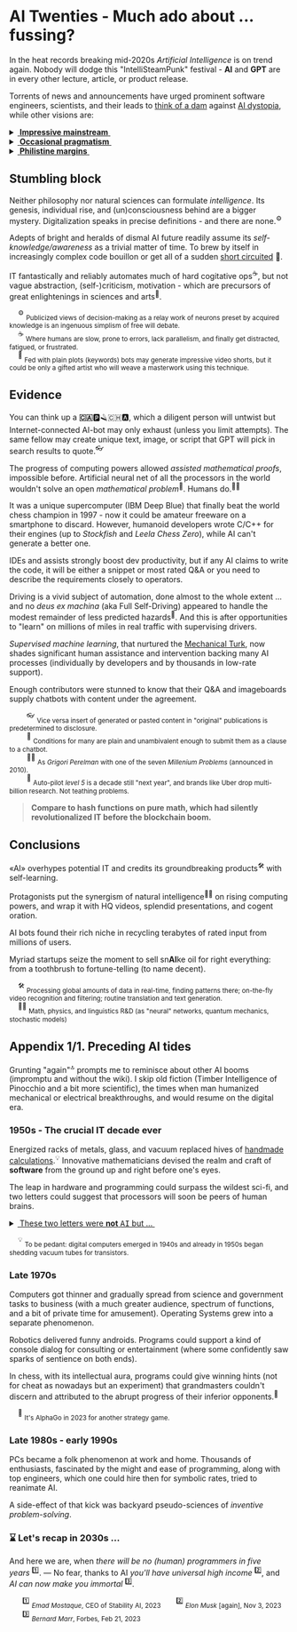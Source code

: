 # AI Twenties - Much ado about ... fussing?

In the heat records breaking mid-2020s _Artificial Intelligence_ is on trend again. Nobody will dodge this "IntelliSteamPunk" festival - __AI__ and __GPT__ are in every other lecture, article, or product release.

Torrents of news and announcements have urged prominent software engineers, scientists, and their leads to [think of a dam](https://futureoflife.org/open-letter/pause-giant-ai-experiments/) against [AI&nbsp;dystopia](https://www.businessinsider.com/ai-extinction-risk-openai-deepmind-anthropic-ceos-sam-altman-2023-5), while other visions are:

<details>
<summary><ins>&nbsp;<b>Impressive mainstream</b>&nbsp;</ins></summary>
&nbsp;
 
* *Sundar Pichai*, Google CEO:\
"AI is the most profound technology humanity is working on today."
* *Jensen Huang*, CEO of NVIDIA:\
"Software is eating the world, but AI is going to eat software."
* MkCinsey & Company:\
"Generative AI’s impact on productivity could add trillions of dollars [annually]..."
* *Ray Kurzweil*, inventor and futurist:\
"By 2029, computers will have emotional intelligence and be convincing as people."
* _Gray Scott_, futurist, techno-philosopher, founder and CEO of SeriousWonder:\
  "There is no reason and no way that a human mind can keep up with an artificial intelligence machine by 2035."
* [and how without him] *Elon Musk*, xAI startup founder:\
"The goal of xAI is to understand the true nature of the universe." [no less]

\__________________________________________
</details>

<details>
<summary><ins>&nbsp;<b>Occasional pragmatism</b>&nbsp;</ins></summary>

* *Ginni Rometty*, former CEO of IBM:\
"Some people call this artificial intelligence, but the reality is this technology will enhance us. So instead of artificial intelligence, I think we'll augment our intelligence."

* *Larry Page*, Google co-founder:\
"Artificial intelligence would be the ultimate version of Google. ... Unfortunately, we’re nowhere near doing that now."\
[Well, it was in 2000]

* _Christopher Nolan_, filmmaker, questioned about AI in a 2023 interview:\
"... the real world is, by definition, infinitely complex. ... And so, any digital simulation or technology that simulates, eventually, it always hits a particular limitation."

* _Michael Atleson_, Attorney, Federal Trade Commission, 27/Feb/2023:\
"Keep your AI claims in check."

* _Sam Altman,_ [on/off] CEO of OpenAI, 04/Dec/2022:\
"i am a stochastic parrot, and so r u."&nbsp;<sup>🦜</sup>\
[vs. _Arikia Millikan_: [Parrots are not stochastic and neither are you](https://www.content-technologist.com/stochastic-parrots/).]

&nbsp;&nbsp;&nbsp;&nbsp;&nbsp;&nbsp;&nbsp;&nbsp;<sup>🦜</sup> <sub>The term Emily M. Bender _et al_ coined with "On the Dangers of Stochastic Parrots: Can Language Models Be Too Big?".</sub>

\__________________________________________
</details>

<details>
<summary><ins>&nbsp;<b>Philistine margins</b>&nbsp;</ins></summary>
&nbsp;

[![AI: 1523 vs 2023](../../../../_rsc/_img/memes/AI_medieval_now-spot_the_diff.jpg)](https://github.com/Kyriosity/read-write/tree/main/README%2B/pencraft/README%2B/opuses/memes.md)

*&nbsp;<sub>Images are for illustrative purposes only and were taken from Wiki Commons and IMLO (learncomputerscienceonline.com)</sub>

\__________________________________________
</details>

## Stumbling block

Neither philosophy nor natural sciences can formulate _intelligence_. Its genesis, individual rise, and (un)consciousness behind are a bigger mystery. 
Digitalization speaks in precise definitions - and there are none.<sup>⚙️</sup>

Adepts of bright and heralds of dismal AI future readily assume its *self-knowledge/awareness* as a trivial matter of time. 
To brew by itself in increasingly complex code bouillon or get all of a sudden [short&nbsp;circuited](https://www.imdb.com/title/tt0091949)&nbsp;🎦.

IT fantastically and reliably automates much of hard cogitative ops<sup>:coffee:</sup>, but not vague abstraction, (self-)criticism, motivation - which are precursors of great enlightenings in sciences and arts<sup>:art:</sup>.

&nbsp;&nbsp;&nbsp;&nbsp;<sup>⚙️</sup> <sub>Publicized views of decision-making as a relay work of neurons preset by acquired knowledge is an ingenuous simplism of free will debate.</sub>\
&nbsp;&nbsp;&nbsp;&nbsp;<sup>:coffee:</sup> <sub>Where humans are slow, prone to errors, lack parallelism, and finally get distracted, fatigued, or frustrated.</sub>\
&nbsp;&nbsp;&nbsp;&nbsp;<sup>:art:</sup> <sub>Fed with plain plots (keywords) bots may generate impressive video shorts, but it could be only a gifted artist who will weave a masterwork using this technique.</sub>

## Evidence

You can think up a **:canada:**:parking::razor::switzerland::a:, which a diligent person will untwist but Internet-connected AI-bot may only exhaust (unless you limit attempts). The same fellow may create unique text, image, or script that GPT will pick in search results to quote.<sup>👓</sup>

The progress of computing powers allowed _assisted mathematical proofs_, impossible before. Artificial neural net of all the processors in the world wouldn't solve an open _mathematical problem_<sup>:1234:</sup>. Humans do.<sup>:scientist:</sup>

It was a unique supercomputer (IBM Deep Blue) that finally beat the world chess champion in 1997 - now it could be amateur freeware on a smartphone to discard. However, humanoid developers wrote C/C++ for their engines (up to _Stockfish_ and _Leela Chess Zero_), while AI can't generate a better one. 

IDEs and assists strongly boost dev productivity, but if any AI claims to write the code, it will be either a snippet or most rated Q&A or you need to describe the requirements closely to operators.

Driving is a vivid subject of automation, done almost to the whole extent ... and no _deus ex machina_ (aka Full Self-Driving) appeared to handle the modest remainder of less predicted hazards<sup>🤖</sup>. And this is after opportunities to "learn" on millions of miles in real traffic with supervising drivers.

 _Supervised machine learning_, that nurtured the [Mechanical&nbsp;Turk](https://en.wikipedia.org/wiki/Mechanical_Turk), now shades significant human assistance and intervention backing many AI processes (individually by developers and by thousands in low-rate support).

 Enough contributors were stunned to know that their Q&A and imageboards supply chatbots with content under the agreement.

&nbsp;&nbsp;&nbsp;&nbsp;&nbsp;&nbsp;&nbsp;&nbsp;<sup>👓</sup> <sub>Vice versa insert of generated or pasted content in "original" publications is predetermined to disclosure.</sub>\
&nbsp;&nbsp;&nbsp;&nbsp;&nbsp;&nbsp;&nbsp;&nbsp;<sup>:1234:</sup> <sub>Conditions for many are plain and unambivalent enough to submit them as a clause to a chatbot.</sub>\
&nbsp;&nbsp;&nbsp;&nbsp;&nbsp;&nbsp;&nbsp;&nbsp;<sup>:scientist:</sup> <sub>As _Grigori Perelman_ with one of the seven _Millenium Problems_ (announced in 2010).</sub>\
&nbsp;&nbsp;&nbsp;&nbsp;&nbsp;&nbsp;&nbsp;&nbsp;<sup>🤖</sup> <sub>Auto-pilot _level&nbsp;5_ is a decade still "next year", and brands like Uber drop multi-billion research. Not teathing problems.</sub>

> **Compare to hash functions on pure math, which had silently revolutionalized IT before the blockchain boom.**

## Conclusions

 «AI» overhypes potential IT and credits its groundbreaking products<sup>:hammer_and_wrench:</sup> with self-learning.
 
Protagonists put the synergism of natural intelligence<sup>🧑‍🔬</sup> on rising computing powers, and wrap it with HQ videos, splendid presentations, and cogent oration.

AI bots found their rich niche in recycling terabytes of rated input from millions of users. 

Myriad startups seize the moment to sell sn**AI**ke oil for right everything: from a toothbrush to fortune-telling (to name decent).

&nbsp;&nbsp;&nbsp;&nbsp;<sup>:hammer_and_wrench:</sup> <sub>Processing global amounts of data in real-time, finding patterns there; on-the-fly video recognition and filtering; routine translation and text generation.</sub>\
&nbsp;&nbsp;&nbsp;&nbsp;<sup>🧑‍🔬</sup> <sub>Math, physics, and linguistics R&D (as "neural" networks, quantum mechanics, stochastic models)</sub>

## Appendix 1/1. Preceding AI tides

Grunting "again"<sup>:top:</sup> prompts me to reminisce about other AI booms (impromptu and without the wiki). I skip old fiction (Timber Intelligence of Pinocchio and  a bit more scientific), the times when man humanized mechanical or electrical breakthroughs, and would resume on the digital era.

### 1950s - The crucial IT decade ever

Energized racks of metals, glass, and vacuum replaced hives of [handmade calculations](https://commons.wikimedia.org/wiki/File:Human_computers_-_Dryden.jpg#/media/File:Human_computers_-_Dryden.jpg).<sup>💡</sup> Innovative mathematicians devised the realm and craft of **software** from the ground up and right before one's eyes. 

The leap in hardware and programming could surpass the wildest sci-fi, and two letters could suggest that processors will soon be peers of human brains.

<details>
<summary><ins>&nbsp;These two letters were <b>not</b> <tt>AI</tt> but ...&nbsp;</ins></summary>
  
&nbsp;&nbsp;&nbsp;&nbsp;&nbsp;&nbsp;&nbsp;&nbsp;... `IF`.

> High-level languages, FORTRAN or COBOL, described algorithms close to usual English, and the **IF** statement introduced the feeling of human doubt and decision-making.

\__________________________________________ 
</details>

&nbsp;&nbsp;&nbsp;&nbsp;<sup>💡</sup> <sub>To be pedant: digital computers emerged in 1940s and already in 1950s began shedding vacuum tubes for transistors.</sub>

### Late 1970s

Computers got thinner and gradually spread from science and government tasks to business (with a much greater audience, spectrum of functions, and a bit of private time for amusement). Operating Systems grew into a separate phenomenon. 

Robotics delivered funny androids. Programs could support a kind of console dialog for consulting or entertainment (where some confidently saw sparks of sentience on both ends).

In chess, with its intellectual aura, programs could give winning hints (not for cheat as nowadays but an experiment) that grandmasters couldn't discern and attributed to the abrupt progress of their inferior opponents.<sup>:game_die:</sup>

&nbsp;&nbsp;&nbsp;&nbsp;<sup>:game_die:</sup> <sub>It's AlphaGo in 2023 for another strategy game.</sub>

### Late 1980s - early 1990s

PCs became a folk phenomenon at work and home. Thousands of enthusiasts, fascinated by the might and ease of programming, along with top engineers, which one could hire then for symbolic rates, tried to reanimate AI.

A side-effect of that kick was backyard pseudo-sciences of _inventive problem-solving_.

### ⌛ Let's recap in 2030s ...

And here we are, when _there will be no (human) programmers in five years&nbsp;_<sup>:one:</sup>. — No fear, thanks to AI _you'll have universal high income_&nbsp;<sup>:two:</sup>, and _AI can now make you immortal_&nbsp;<sup>:three:</sup>.

&nbsp;&nbsp;&nbsp;&nbsp;&nbsp;&nbsp;<sup>:one:</sup> <sub>*Emad Mostaque*, CEO of Stability AI, 2023</sub>
&nbsp;&nbsp;&nbsp;&nbsp;&nbsp;&nbsp;<sup>:two:</sup> <sub>_Elon Musk_ [again], Nov 3, 2023</sub>
&nbsp;&nbsp;&nbsp;&nbsp;&nbsp;&nbsp;<sup>:three:</sup> <sub>_Bernard Marr_, Forbes, Feb 21, 2023 </sub>


